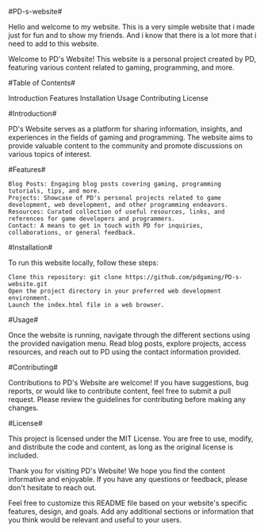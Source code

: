 #PD-s-website#

Hello and welcome to my website. This is a very simple website that i made just for fun and to show my friends. And i know that there is a lot more that i need to add to this website.

Welcome to PD's Website! This website is a personal project created by PD, featuring various content related to gaming, programming, and more.

#Table of Contents#

Introduction
Features
Installation
Usage
Contributing
License

#Introduction#

PD's Website serves as a platform for sharing information, insights, and experiences in the fields of gaming and programming. The website aims to provide valuable content to the community and promote discussions on various topics of interest.

#Features#

    Blog Posts: Engaging blog posts covering gaming, programming tutorials, tips, and more.
    Projects: Showcase of PD's personal projects related to game development, web development, and other programming endeavors.
    Resources: Curated collection of useful resources, links, and references for game developers and programmers.
    Contact: A means to get in touch with PD for inquiries, collaborations, or general feedback.

#Installation#

To run this website locally, follow these steps:

    Clone this repository: git clone https://github.com/pdgaming/PD-s-website.git
    Open the project directory in your preferred web development environment.
    Launch the index.html file in a web browser.

#Usage#

Once the website is running, navigate through the different sections using the provided navigation menu. Read blog posts, explore projects, access resources, and reach out to PD using the contact information provided.

#Contributing#

Contributions to PD's Website are welcome! If you have suggestions, bug reports, or would like to contribute content, feel free to submit a pull request. Please review the guidelines for contributing before making any changes.

#License#

This project is licensed under the MIT License. You are free to use, modify, and distribute the code and content, as long as the original license is included.

Thank you for visiting PD's Website! We hope you find the content informative and enjoyable. If you have any questions or feedback, please don't hesitate to reach out.

Feel free to customize this README file based on your website's specific features, design, and goals. Add any additional sections or information that you think would be relevant and useful to your users.
